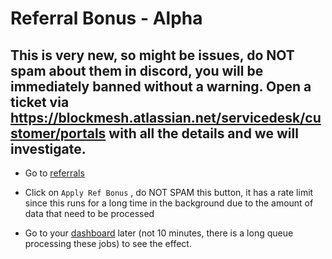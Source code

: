 # Referral Bonus - Alpha

## This is very new, so might be issues, do NOT spam about them in discord, you will be immediately banned without a warning. Open a ticket via https://blockmesh.atlassian.net/servicedesk/customer/portals with all the details and we will investigate.


* Go to [referrals](https://app.blockmesh.xyz/ui/referrals)
  
* Click on `Apply Ref Bonus` , do NOT SPAM this button, it has a rate limit since this runs for a long time in the background due to the amount of data that need to be processed

* Go to your [dashboard](https://app.blockmesh.xyz/ui/dashboard) later (not 10 minutes, there is a long queue processing these jobs) to see the effect.
